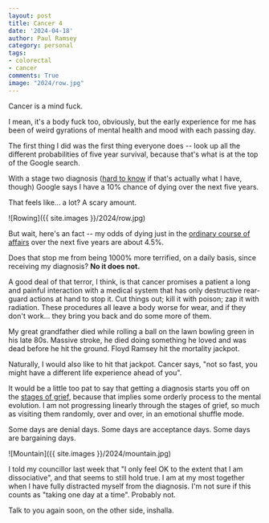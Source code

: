 ```yaml
---
layout: post
title: Cancer 4
date: '2024-04-18'
author: Paul Ramsey
category: personal
tags:
- colorectal
- cancer
comments: True
image: "2024/row.jpg"
---
```


Cancer is a mind fuck. 

I mean, it's a body fuck too, obviously, but the early experience for me has been of weird gyrations of mental health and mood with each passing day.

The first thing I did was the first thing everyone does -- look up all the different probabilities of five year survival, because that's what is at the top of the Google search. 

With a stage two diagnosis ([hard to know](cancer2.html) if that's actually what I have, though) Google says I have a 10% chance of dying over the next five years. 

That feels like... a lot? A scary amount.

![Rowing]({{ site.images }}/2024/row.jpg)

But wait, here's an fact -- my odds of dying just in the [ordinary course of affairs](https://www.ssa.gov/oact/STATS/table4c6.html) over the next five years are about 4.5%. 

Does that stop me from being 1000% more terrified, on a daily basis, since receiving my diagnosis? **No it does not.**

A good deal of that terror, I think, is that cancer promises a patient a long and painful interaction with a medical system that has only destructive rear-guard actions at hand to stop it. Cut things out; kill it with poison; zap it with radiation. These procedures all leave a body worse for wear, and if they don't work... they bring you back and do some more of them.

My great grandfather died while rolling a ball on the lawn bowling green in his late 80s. Massive stroke, he died doing something he loved and was dead before he hit the ground. Floyd Ramsey hit the mortality jackpot.

Naturally, I would also like to hit that jackpot. Cancer says, "not so fast, you might have a different life experience ahead of you".

It would be a little too pat to say that getting a diagnosis starts you off on the [stages of grief](https://en.wikipedia.org/wiki/Five_stages_of_grief), because that implies some orderly process to the mental evolution. I am not progressing linearly through the stages of grief, so much as visiting them randomly, over and over, in an emotional shuffle mode.

Some days are denial days. Some days are acceptance days. Some days are bargaining days.

![Mountain]({{ site.images }}/2024/mountain.jpg)

I told my councillor last week that "I only feel OK to the extent that I am dissociative", and that seems to still hold true. I am at my most together when I have fully distracted myself from the diagnosis. I'm not sure if this counts as "taking one day at a time". Probably not.

Talk to you again soon, on the other side, inshalla.



